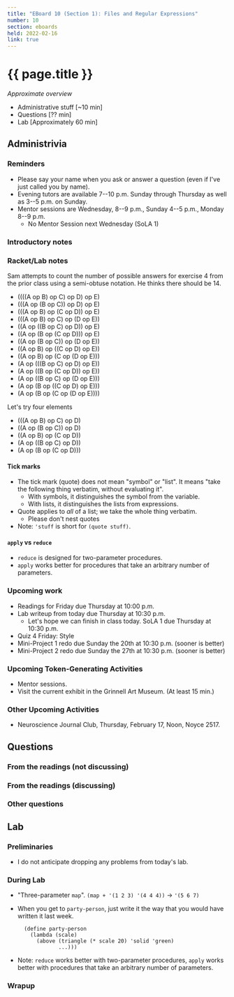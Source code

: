 ```yaml
---
title: "EBoard 10 (Section 1): Files and Regular Expressions"
number: 10
section: eboards
held: 2022-02-16
link: true
---
```

# {{ page.title }}

_Approximate overview_

* Administrative stuff [~10 min]
* Questions [?? min]
* Lab [Approximately 60 min]

Administrivia
-------------

### Reminders

* Please say your name when you ask or answer a question (even if I've
  just called you by name).
* Evening tutors are available 7--10 p.m. Sunday through Thursday as
  well as 3--5 p.m. on Sunday.
* Mentor sessions are Wednesday, 8--9 p.m., Sunday 4--5 p.m., Monday 8--9 p.m.
    * No Mentor Session next Wednesday (SoLA 1)

### Introductory notes

### Racket/Lab notes

Sam attempts to count the number of possible answers for exercise 4 
from the prior class using a semi-obtuse notation.  He thinks there 
should be 14.

* ((((A op B) op C) op D) op E)
* (((A op (B op C)) op D) op E)
* (((A op B) op (C op D)) op E)
* (((A op B) op C) op (D op E))
* ((A op ((B op C) op D)) op E)
* ((A op (B op (C op D))) op E)
* ((A op (B op C)) op (D op E))
* ((A op B) op ((C op D) op E))
* ((A op B) op (C op (D op E)))
* (A op (((B op C) op D) op E))
* (A op ((B op (C op D)) op E))
* (A op ((B op C) op (D op E)))
* (A op (B op ((C op D) op E)))
* (A op (B op (C op (D op E))))

Let's try four elements

* (((A op B) op C) op D)
* ((A op (B op C)) op D)
* ((A op B) op (C op D))
* (A op ((B op C) op D))
* (A op (B op (C op D)))

#### Tick marks

* The tick mark (quote) does not mean "symbol" or "list".  It means
  "take the following thing verbatim, without evaluating it".
    * With symbols, it distinguishes the symbol from the variable.
    * With lists, it distinguishes the lists from expressions.
* Quote applies to *all* of a list; we take the whole thing verbatim.
    * Please don't nest quotes
* Note: `'stuff` is short for `(quote stuff)`.

#### `apply` vs `reduce`

* `reduce` is designed for two-parameter procedures.
* `apply` works better for procedures that take an arbitrary number of
  parameters.

### Upcoming work

* Readings for Friday due Thursday at 10:00 p.m.
* Lab writeup from today due Thursday at 10:30 p.m.
    * Let's hope we can finish in class today.
  SoLA 1 due Thursday at 10:30 p.m.
* Quiz 4 Friday: Style
* Mini-Project 1 redo due Sunday the 20th at 10:30 p.m. (sooner is better)
* Mini-Project 2 redo due Sunday the 27th at 10:30 p.m. (sooner is better)

### Upcoming Token-Generating Activities

* Mentor sessions.
* Visit the current exhibit in the Grinnell Art Museum.  (At least 15 min.)

### Other Upcoming Activities

* Neuroscience Journal Club, Thursday, February 17, Noon, Noyce 2517.

Questions
---------

### From the readings (not discussing)

### From the readings (discussing)

### Other questions

Lab
---

### Preliminaries

* I do not anticipate dropping any problems from today's lab.

### During Lab

* "Three-parameter `map`".
  `(map + '(1 2 3) '(4 4 4))` -> `'(5 6 7)`
* When you get to `party-person`, just write it the way that you
  would have written it last week.

        (define party-person
          (lambda (scale)
            (above (triangle (* scale 20) 'solid 'green)
                   ...)))

* Note: `reduce` works better with two-parameter procedures, `apply`
  works better with procedures that take an arbitrary number of
  parameters.

### Wrapup


